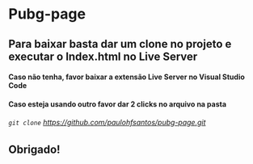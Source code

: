 # Pubg-page

## Para baixar basta dar um clone no projeto e executar o Index.html no Live Server

#### Caso não tenha, favor baixar a extensão Live Server no Visual Studio Code

#### Caso esteja usando outro favor dar 2 clicks no arquivo na pasta

###### `git clone` https://github.com/paulohfsantos/pubg-page.git

## Obrigado!
